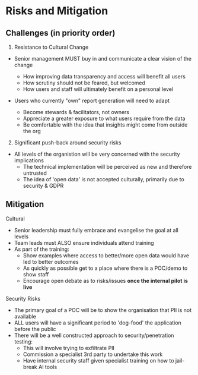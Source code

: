 # Risks and Mitigation

## Challenges (in priority order)
1. Resistance to Cultural Change 
  
  * Senior management MUST buy in and communicate a clear vision of the change
    * How improving data transparency and access will benefit all users
    * How scrutiny should not be feared, but welcomed
    * How users and staff will ultimately benefit on a personal level
  
  * Users who currently "own" report generation will need to adapt
    * Become stewards & facilitators, not owners
    * Appreciate a greater exposure to what users require from the data
    * Be comfortable with the idea that insights might come from outside the org    
  
2. Significant push-back around security risks

  * All levels of the organistion will be very concerned with the security implications
    * The technical implementation will be perceived as new and therefore untrusted
    * The idea of 'open data' is not accepted culturally, primarily due to security & GDPR

## Mitigation

Cultural 
  - Senior leadership must fully embrace and evangelise the goal at all levels
  - Team leads must ALSO ensure individuals attend training
  - As part of the training:
    - Show examples where access to better/more open data would have led to better outcomes
    - As quickly as possible get to a place where there is a POC/demo to show staff
    - Encourage open debate as to risks/issues **once the internal pilot is live**

Security Risks
  - The primary goal of a POC will be to show the organisation that PII is not available
  - ALL users will have a significant period to 'dog-food' the application before the public
  - There will be a well constructed approach to security/penetration testing:
    - This will involve trying to exfiltrate PII
    - Commission a specialist 3rd party to undertake this work
    - Have internal security staff given specialist training on how to jail-break AI tools